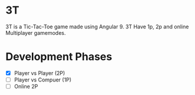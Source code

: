 # 3T
3T is a Tic-Tac-Toe game made using Angular 9. 3T Have 1p, 2p and online Multiplayer gamemodes.

# Development Phases
- [X] Player vs Player  (2P)
- [ ] Player vs Compuer (1P)
- [ ] Online 2P
